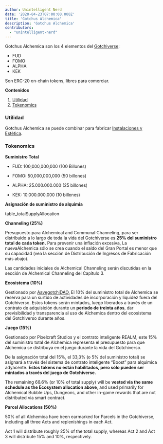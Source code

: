 ```yaml
---
author: Unintelligent Nerd
date: '2020-04-23T07:00:00.000Z'
title: 'Gotchus Alchemica'
description: 'Gotchus Alchemica'
contributors:
  - "unintelligent-nerd"
---
```


Gotchus Alchemica son los 4 elementos del [Gotchiverse](/gotchiverse):

* FUD
* FOMO
* ALPHA
* KEK

Son ERC-20 on-chain tokens, libres para comerciar.

<div class="contentsBox">

**Contenidos**

<ol>
<li><a href=#utility>Utilidad</a></li>
<li><a href=#tokenomics>Tokenomics</a></li>
</ol>

</div>

### Utilidad

Gotchus Alchemica se puede combinar para fabricar [Instalaciones y Estética](/gotchiverse#building-on-realm-parcels).

### Tokenomics

**Suministro Total**

* FUD: 100,000,000,000 (100 Billones)

* FOMO: 50,000,000,000 (50 billones)

* ALPHA: 25.000.000.000 (25 billones)

* KEK: 10.000.000.000 (10 billones)

**Asignación de suministro de alquimia**

table_totalSupplyAllocation

**Channeling (25%)**

Presupuesto para Alchemical and Communal Channeling, para ser distribuido a lo largo de toda la vida del Gotchiverse es **25% del suministro total de cada token.** Para prevenir una inflación excesiva, La nuevaAlchemica sólo se crea cuando el saldo del Gran Portal es menor que su capacidad (vea la sección de Distribución de Ingresos de Fabricación más abajo).

Las cantidades iniciales de Alchemical Channeling serán discutidas en la sección de Alchemical Channeling del Capítulo 3.

**Ecosistema (10%)**

Gestionado por [AavegotchiDAO](/dao), El 10% del suministro total de Alchemica se reserva para un surtido de actividades de incorporación y liquidez fuera del Gotchiverso. Estos tokens serán mintados, luego liberados a través de un contrato de adquisición durante un **periodo de treinta años**, dar previsibilidad y transparencia al uso de Alchemica dentro del ecosistema del Gotchiverso durante años.

**Juego (15%)**

Gestionado por Pixelcraft Studios y el contrato inteligente REALM, este 15% del suministro total de Alchemica representa el presupuesto para que Alchemica se distribuya en el juego durante la vida del Gotchiverso.

De la asignación total del 15%, el 33,3% (o 5% del suministro total) se asignará a través del sistema de contrato inteligente “Boost” para alquimica adyacente. **Estos tokens no están habilitados, pero sólo pueden ser mintados a través del juego de Gotchiverse.**

The remaining 66.6% (or 10% of total supply) will be **vested via the same schedule as the Ecosystem allocation above**, and used primarily for Alchemical Bubble Ups, Dungeons, and other in-game rewards that are not distributed via smart contract.

**Parcel Allocations (50%)**

50% of all Alchemica have been earmarked for Parcels in the Gotchiverse, including all three Acts and replenishings in each Act.

Act 1 will distribute roughly 25% of the total supply, whereas Act 2 and Act 3 will distribute 15% and 10%, respectively.